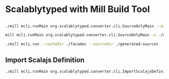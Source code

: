 # Scalablytyped with Mill Build Tool

##

```sh
./mill mcli.runMain org.scalablytyped.converter.cli.SourceOnlyMain --minimize -quill -o ./my-sources
```

```sh
mill mcli.runMain org.scalablytyped.converter.cli.SourceOnlyMain -o ./my-sources
```

```sh
./mill mcli.run --cacheDir ./facades --sourceDir ./generated-sources
```

## Import Scalajs Definition

```sh
./mill mcli.runMain org.scalablytyped.converter.cli.ImportScalajsDefinitions
```